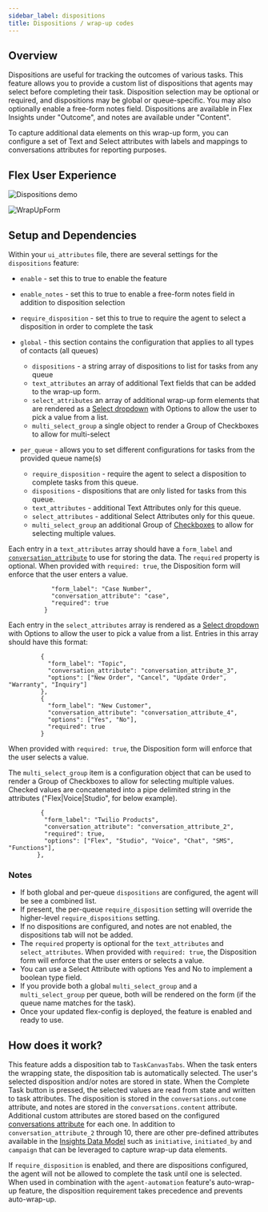 ```yaml
---
sidebar_label: dispositions
title: Dispositions / wrap-up codes
---
```


## Overview

Dispositions are useful for tracking the outcomes of various tasks. This feature allows you to provide a custom list of dispositions that agents may select before completing their task. Disposition selection may be optional or required, and dispositions may be global or queue-specific. You may also optionally enable a free-form notes field. Dispositions are available in Flex Insights under "Outcome", and notes are available under "Content". 

To capture additional data elements on this wrap-up form, you can configure a set of Text and Select attributes with labels and mappings to conversations attributes for reporting purposes.

## Flex User Experience

![Dispositions demo](/img/features/dispositions/dispositions.gif)

![WrapUpForm](/img/features/dispositions/WrapUpForm.gif)

## Setup and Dependencies

Within your `ui_attributes` file, there are several settings for the `dispositions` feature:

- `enable` - set this to true to enable the feature
- `enable_notes` - set this to true to enable a free-form notes field in addition to disposition selection
- `require_disposition` - set this to true to require the agent to select a disposition in order to complete the task

- `global` - this section contains the configuration that applies to all types of contacts (all queues)
  - `dispositions` - a string array of dispositions to list for tasks from any queue
  - `text_attributes` an array of additional Text fields that can be added to the wrap-up form.
  - `select_attributes` an array of additional wrap-up form elements that are rendered as a [Select dropdown](https://paste.twilio.design/components/select) with Options to allow the user to pick a value from a list.
  - `multi_select_group` a single object to render a Group of Checkboxes to allow for multi-select

- `per_queue` - allows you to set different configurations for tasks from the provided queue name(s)
  - `require_disposition` - require the agent to select a disposition to complete tasks from this queue.
  - `dispositions` - dispositions that are only listed for tasks from this queue.
  - `text_attributes` - additional Text Attributes only for this queue.
  - `select_attributes` - additional Select Attributes only for this queue.
  - `multi_select_group` an additional Group of [Checkboxes](https://paste.twilio.design/components/checkbox) to allow for selecting multiple values.

Each entry in a `text_attributes` array should have a `form_label` and [`conversation_attribute`](https://www.twilio.com/docs/flex/developer/insights/enhance-integration) to use for storing the data. The `required` property is optional. When provided with `required: true`, the Disposition form will enforce that the user enters a value.

```       {
            "form_label": "Case Number",
            "conversation_attribute": "case",
            "required": true
          }
```

 Each entry in the `select_attributes` array is rendered as a [Select dropdown](https://paste.twilio.design/components/select) with Options to allow the user to pick a value from a list. Entries in this array should have this format:
 ```
          {
            "form_label": "Topic",
            "conversation_attribute": "conversation_attribute_3",
            "options": ["New Order", "Cancel", "Update Order", "Warranty", "Inquiry"]
          },
          {
            "form_label": "New Customer",
            "conversation_attribute": "conversation_attribute_4",
            "options": ["Yes", "No"],
            "required": true
          }
```
When provided with `required: true`, the Disposition form will enforce that the user selects a value.

The `multi_select_group` item is a configuration object that can be used to render a Group of Checkboxes to allow for selecting multiple values. Checked values are concatenated into a pipe delimited string in the attributes ("Flex|Voice|Studio", for below example).
```
         {
          "form_label": "Twilio Products",
          "conversation_attribute": "conversation_attribute_2",
          "required": true,
          "options": ["Flex", "Studio", "Voice", "Chat", "SMS", "Functions"],
        },
```



### Notes ###

* If both global and per-queue `dispositions` are configured, the agent will be see a combined list.
* If present, the per-queue `require_disposition` setting will override the higher-level `require_dispositions` setting.
* If no dispositions are configured, and notes are not enabled, the dispositions tab will not be added.
* The `required` property is optional for the `text_attributes` and `select_attributes`. When provided with `required: true`, the Disposition form will enforce that the user enters or selects a value.
* You can use a Select Attribute with options Yes and No to implement a boolean type field.
* If you provide both a global `multi_select_group` and a `multi_select_group` per queue, both will be rendered on the form (if the queue name matches for the task).
* Once your updated flex-config is deployed, the feature is enabled and ready to use.

## How does it work?

This feature adds a disposition tab to `TaskCanvasTabs`. When the task enters the wrapping state, the disposition tab is automatically selected. The user's selected disposition and/or notes are stored in state. When the Complete Task button is pressed, the selected values are read from state and written to task attributes. The disposition is stored in the `conversations.outcome` attribute, and notes are stored in the `conversations.content` attribute.  Additional custom attributes are stored based on the configured [conversations attribute](https://www.twilio.com/docs/flex/developer/insights/enhance-integration) for each one.  In addition to `conversation_attribute_2` through 10, there are other pre-defined attributes available in the [Insights Data Model](https://www.twilio.com/docs/flex/end-user-guide/insights/data-model) such as `initiative`, `initiated_by` and `campaign` that can be leveraged to capture wrap-up data elements.


If `require_disposition` is enabled, and there are dispositions configured, the agent will not be allowed to complete the task until one is selected. When used in combination with the `agent-automation` feature's auto-wrap-up feature, the disposition requirement takes precedence and prevents auto-wrap-up.

